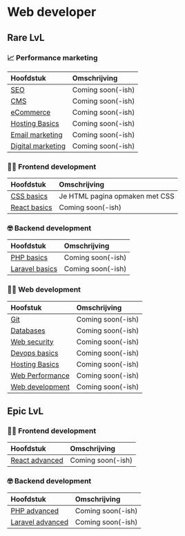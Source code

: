# Web developer

## Rare LvL

### 📈 Performance marketing

| Hoofdstuk | Omschrijving |
| :--- | :--- |
| [SEO](#) | Coming soon(-ish) |
| [CMS](#) | Coming soon(-ish) |
| [eCommerce](#) | Coming soon(-ish) <!-- De ins en outs van e-commerce en hoe je zelf een webshop opstart --> |
| [Hosting Basics](#) | Coming soon(-ish) <!-- Alles dat je moet weten rond hosting om je website online te kunnen zetten. --> |
| [Email marketing](#) | Coming soon(-ish) |
| [Digital marketing](#) | Coming soon(-ish) |

### 🧑‍🎨 Frontend development

| Hoofdstuk | Omschrijving |
| :--- | :--- |
| [CSS basics](https://css.basics.learn.mctantwerp.be) | Je HTML pagina opmaken met CSS |
| [React basics](#) | Coming soon(-ish) |

### 🤓 Backend development

| Hoofdstuk | Omschrijving |
| :--- | :--- |
| [PHP basics](#) | Coming soon(-ish) |
| [Laravel basics](#) | Coming soon(-ish) |

### 👩‍💼 Web development

| Hoofstuk | Omschrijving |
| :--- | :--- |
| [Git](#) | Coming soon(-ish) |
| [Databases](#) | Coming soon(-ish) |
| [Web security](#) | Coming soon(-ish) |
| [Devops basics](#) | Coming soon(-ish) |
| [Hosting Basics](#) | Coming soon(-ish) <!-- Alles dat je moet weten rond hosting om je website online te kunnen zetten. --> |
| [Web Performance](#) | Coming soon(-ish) <!-- Alle tips & tricks om je website zo performant mogelijk te maken --> |
| [Web development](#) | Coming soon(-ish) <!-- Hoe begin ik aan een web development project? (erd, flow diagrams, ...) --> |

## Epic LvL

### 🧑‍🎨 Frontend development

| Hoofdstuk | Omschrijving |
| :--- | :--- |
| [React advanced](#) | Coming soon(-ish) |

### 🤓 Backend development

| Hoofdstuk | Omschrijving |
| :--- | :--- |
| [PHP advanced](#) | Coming soon(-ish) |
| [Laravel advanced](#) | Coming soon(-ish) |

